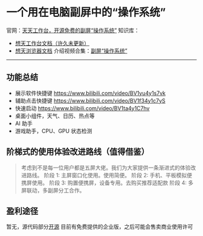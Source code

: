# 一个用在电脑副屏中的“操作系统”

官网：[天天工作台，开源免费的副屏“操作系统”](https://www.apps.vip/)
知识库：
- [想天工作台文档（许久未更新）](https://www.yuque.com/tswork/mqon1y)
- [想天浏览器文档](https://www.yuque.com/tswork/browser/tmpomo)
介绍视频合集：[副屏“操作系统”](https://space.bilibili.com/167397379/lists/1123374?type=season)

- - -

## 功能总结

- 展示软件快捷键 https://www.bilibili.com/video/BV1yu4y1s7vk
- 辅助点击快捷键 https://www.bilibili.com/video/BV1f34y1c7yS
- 快速启动 https://www.bilibili.com/video/BV1ta4y1C7hv
- 桌面小组件，天气、日历、热点等
- AI 助手
- 游戏助手，CPU、GPU 状态检测

## 阶梯式的使用体验改进路线（值得借鉴）

> 考虑到不是每一位用户都是五屏大佬。我们为大家提供一条渐进式的体验改进路线。
> 阶段 1: 主屏窗口化使用。使用简便。
> 阶段 2: 手机、平板模拟便携屏使用。
> 阶段 3: 购置便携屏，设备专用。去购买推荐适配款
> 阶段 4: 多屏联动，多副屏分工合作。

## 盈利途径

暂无，源代码部分[开源](https://gitee.com/tsbrowser/xiangtian-workbench)
目前有免费提供的企业版，之后可能会售卖商业使用许可
